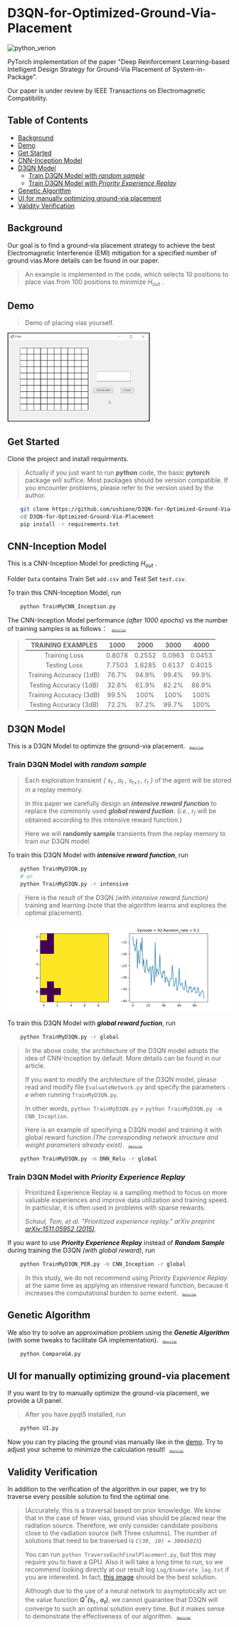 # D3QN-for-Optimized-Ground-Via-Placement
![python_verion](https://user-images.githubusercontent.com/87009163/168636733-f6c303bd-6f3f-4215-b008-c37ea05c0921.svg)

PyTorch implementation of the paper "Deep Reinforcement Learning-based Intelligent Design Strategy for Ground-Via Placement of System-in-Package".

Our paper is under review by IEEE Transactions on Electromagnetic Compatibility.

## Table of Contents

- [Background](#background)
- [Demo](#demo)
- [Get Started](#get-started)
- [CNN-Inception Model](#cnn-inception-model)
- [D3QN Model](#d3qn-model)
	- [Train D3QN Model with *random sample*](#train-d3qn-model-with-random-sample)
	- [Train D3QN Model with *Priority Experience Replay*](#train-d3qn-model-with-priority-experience-replay)
- [Genetic Algorithm](#genetic-algorithm)
- [UI for manually optimizing ground-via placement](#ui-for-manually-optimizing-ground-via-placement)
- [Validity Verification](#validity-verification)

## Background

Our goal is to find a ground-via placement strategy to achieve the best Electromagnetic Interference (EMI) mitigation for a specified number of ground vias.More details can be found in our paper.

> An example is implemented in the code, which selects 10 positions to place vias from 100 positions to minimize *H<sub>out</sub>* . 

## Demo

> Demo of placing vias yourself. 

<img id="demo_gif" src="https://github.com/ushione/D3QN-for-Optimized-Ground-Via-Placement/blob/main/demo.gif" width="320" height="200" alt="demo"/><br/>

## Get Started
Clone the project and install requirments.
> Actually if you just want to run **python** code, the basic **pytorch** package will suffice. Most packages should be version compatible. If you encounter problems, please refer to the version used by the author. 

```sh
    git clone https://github.com/ushione/D3QN-for-Optimized-Ground-Via-Placement.git
    cd D3QN-for-Optimized-Ground-Via-Placement
    pip install -r requirements.txt
```

## CNN-Inception Model
This is a CNN-Inception Model for predicting *H<sub>out</sub>* .

Folder `Data` contains Train Set `add.csv` and Test Set `test.csv`.

To train this CNN-Inception Model, run
```sh
    python TrainMyCNN_Inception.py
```

The CNN-Inception Model performance *(after 1000 epochs)* vs the number of training samples is as follows：  <span style='font-size:5px;'>&nbsp;&nbsp;&nbsp;&nbsp;[[Back to Top]](#d3qn-for-optimized-ground-via-placement)</span>
> |  TRAINING EXAMPLES       |     1000      |      2000      |      3000      |      4000      |
> |:------------------------:|:-------------:|:--------------:|:--------------:|:--------------:|
> | Training Loss            |     0.8078    |     0.2552     |     0.0963     |     0.0453     |
> | Testing Loss             |     7.7503    |     1.6285     |     0.6137     |     0.4015     |
> | Training Accuracy (1dB)  |     76.7%     |     94.9%      |     99.4%      |     99.9%      |
> | Testing Accuracy (1dB)   |     32.6%     |     61.9%      |     82.2%      |     88.9%      |
> | Training Accuracy (3dB)  |     99.5%     |     100%       |     100%       |     100%       |
> | Testing Accuracy (3dB)   |     72.2%     |     97.2%      |     99.7%      |     100%       |

## D3QN Model
This is a D3QN Model to optimize the ground-via placement.  <span style='font-size:5px;'>&nbsp;&nbsp;&nbsp;&nbsp;[[Back to Top]](#d3qn-for-optimized-ground-via-placement)</span>

### Train D3QN Model with *random sample*

> Each exploration transient *{ s<sub>t</sub> , a<sub>t</sub> , s<sub>t+1</sub> , r<sub>t</sub> }* of the agent will be stored in a replay memory.
> 
> In this paper we carefully design an ***intensive reward function*** to replace the commonly used ***global reward fuction***. (*i.e.*, *r<sub>t</sub>* will be obtained according to this intensive reward function.)
> 
> Here we will **randomly sample** transients from the replay memory to train our D3QN model.

To train this D3QN Model with ***intensive reward function***, run
```sh
    python TrainMyD3QN.py
    # or
    python TrainMyD3QN.py -r intensive
```

> Here is the result of the D3QN *(with intensive reward function)* training and learning (note that the algorithm learns and explores the optimal placement).
> 
<img id="optimal_placement" src="https://github.com/ushione/D3QN-for-Optimized-Ground-Via-Placement/blob/main/current_optimal_placement.jpg" width="500" height="200" alt="current_optimal_placement"/><br/>

To train this D3QN Model with ***global reward fuction***, run
```sh
    python TrainMyD3QN.py -r global
```

> In the above code, the architecture of the D3QN model adopts the idea of CNN-Inception by default. More details can be found in our article.
> 
> If you want to modify the architecture of the D3QN model, please read and modify file `EvaluateNetwork.py` and specify the parameters *`-m`* when running `TrainMyD3QN.py`.
> 
> In other words, `python TrainMyD3QN.py` = `python TrainMyD3QN.py -m CNN_Inception`.
> 
> Here is an example of specifying a D3QN model and training it with global reward function *(The corresponding network structure and weight parameters already exist)*.  <span style='font-size:5px;'>&nbsp;&nbsp;&nbsp;&nbsp;[[Back to Top]](#d3qn-for-optimized-ground-via-placement)</span>

```sh
    python TrainMyD3QN.py -m DNN_Relu -r global
```

### Train D3QN Model with *Priority Experience Replay*

> Prioritized Experience Replay is a sampling method to focus on more valuable experiences and improve data utilization and training speed. In particular, it is often used in problems with sparse rewards.
> 
> *Schaul, Tom, et al. "Prioritized experience replay." arXiv preprint [arXiv:1511.05952 (2015)](https://arxiv.org/abs/1511.05952).*

If you want to use ***Priority Experience Replay*** instead of ***Random Sample*** during training the D3QN *(with global reward)*, run

```sh
    python TrainMyD3QN_PER.py -m CNN_Inception -r global
```

> In this study, we do not recommend using *Priority Experience Replay* at the same time as applying an intensive reward function, because it increases the computational burden to some extent. <span style='font-size:5px;'>&nbsp;&nbsp;&nbsp;&nbsp;[[Back to Top]](#d3qn-for-optimized-ground-via-placement)</span>

## Genetic Algorithm

We also try to solve an approximation problem using the ***Genetic Algorithm*** (with some tweaks to facilitate GA implementation). <span style='font-size:5px;'>&nbsp;&nbsp;&nbsp;&nbsp;[[Back to Top]](#d3qn-for-optimized-ground-via-placement)</span>

```sh
    python CompareGA.py
```

## UI for manually optimizing ground-via placement

If you want to try to manually optimize the ground-via placement, we provide a UI panel.

> After you have pyqt5 installed, run
```sh
    python UI.py
```

Now you can try placing the ground vias manually like in the [demo](#demo_gif). Try to adjust your scheme to minimize the calculation result! <span style='font-size:5px;'>&nbsp;&nbsp;&nbsp;&nbsp;[[Back to Top]](#d3qn-for-optimized-ground-via-placement)</span>

## Validity Verification

In addition to the verification of the algorithm in our paper, we try to traverse every possible solution to find the optimal one. 
> (Accurately, this is a traversal based on prior knowledge. We know that in the case of fewer vias, ground vias should be placed near the radiation source. Therefore, we only consider candidate positions close to the radiation source (left Three columns). The number of solutions that need to be traversed is 
*`C(30, 10) = 30045015`*)
> 
> You can run `python TraverseEachFinalPlacement.py`, but this may require you to have a GPU. Also it will take a long time to run, so we recommend looking directly at our result log `Log/Enumerate_log.txt` if you are interested. In fact, [this image](#optimal_placement) should be the best solution.
> 
> Although due to the use of a neural network to asymptotically act on the value function ***Q<sup>\*</sup>(s<sub>t</sub> , a<sub>t</sub>)***, we cannot guarantee that D3QN will converge to such an optimal solution every time. But it makes sense to demonstrate the effectiveness of our algorithm. <span style='font-size:5px;'>&nbsp;&nbsp;&nbsp;&nbsp;[[Back to Top]](#d3qn-for-optimized-ground-via-placement)</span>
